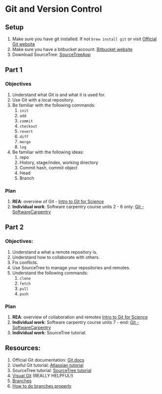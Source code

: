 # Git and Version Control

## Setup 
1. Make sure you have git installed.  If not `brew install git` or visit [Official Git website](https://git-scm.com/)
2. Make sure you have a bitbucket account: [Bitbucket website](https://bitbucket.org/)
3. Download SourceTree: [SourceTreeApp](https://www.sourcetreeapp.com/)


## Part 1
### Objectives
1. Understand what Git is and what it is used for. 
2. Use Git with a local repository. 
3. Be familiar with the following commands: 
    1. `init`
    2. `add`
    3. `commit`
    4. `checkout`
    5. `revert`
    6. `diff`
    7. `merge`
    8. `log`
7. Be familiar with the following ideas:
    1. repo
    2. History, stage/index, working directory
    3. Commit hash, commit object
    4. Head
    5. Branch

### Plan
1. **REA**: overview of Git - [Intro to Git for Science](http://karthik.github.io/git_intro/#/slide-title)
2. **Individual work**: Software carpentry course units 2 - 6 only: [Git - SoftwareCarpentry](http://swcarpentry.github.io/git-novice/)

## Part 2
### Objectives:
1. Understand a what a remote repository is. 
2. Understand how to collaborate with others. 
3. Fix conflicts. 
2. Use SourceTree to manage your repositories and remotes. 
3. Understand the following commands: 
    1. `clone`
    2. `fetch`
    3. `pull`
    4. `push`

### Plan
1. **REA**: overview of collaboration and remotes [Intro to Git for Science](http://karthik.github.io/git_intro/#/slide-title)
2. **Individual work**: Software carpentry course units 7 - end: [Git - SoftwareCarpentry](http://swcarpentry.github.io/git-novice/)
3. **Individual work**: SourceTree tutorial. 

## Resources:
1. Official Git documentation: [Git docs](https://git-scm.com/doc)
2. Useful Git tutorial: [Atlassian tutorial](https://www.atlassian.com/git/tutorials/)
3. SourceTree tutorial: [SourceTree tutorial](https://confluence.atlassian.com/bitbucket/tutorial-learn-sourcetree-with-bitbucket-cloud-760120235.html)
4. [Visual Git](http://marklodato.github.io/visual-git-guide/index-en.html) (REALLY HELPFUL!) 
3. [Branches](https://github.com/davidglo/boot-camps/blob/2016-TMCS-software/version-control/ReadMeSession1.md#branches)
4. [How to do branches properly](http://nvie.com/posts/a-successful-git-branching-model/)

